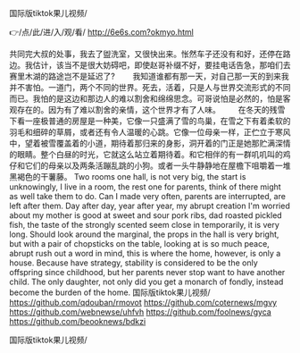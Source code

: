 
国际版tiktok果儿视频/




👉/点/此/进/入/观/看/ http://6e6s.com?okmyo.html




共同完大叔的处事，我去了盥洗室，又很快出来。怅然车子还没有和好，还停在路边。我估计，该当不是很大妨碍吧，即使赵哥补缀不好，要挂电话告急，那咱们去赛里木湖的路途岂不是延迟了?
　　我知道谁都有那一天，对自己那一天的到来我并不害怕。一道门，两个不同的世界。死去，活着，只是人与世界交流形式的不同而已。我怕的是这边和那边人的难以割舍和绵绵思念。可哥说怕是必然的，怕是客观存在的。因为有了难以割舍的亲情，这个世界才有了人味。
　　在冬天的残雪下看一座极普通的房屋是一种美，它像一只盛满了雪的鸟巢，在雪之下有着柔软的羽毛和细碎的草屑，或者还有令人温暖的心跳。它像一位母亲一样，正伫立于寒风中，望着被雪覆盖着的小道，期待着那归来的身影，洞开着的门正是她那贮满深情的眼睛。整个白昼的时光，它就这么站立着期待着。和它相伴的有一群叽叽叫的鸡仔和它们的母亲以及两条活蹦乱跳的小狗。或者一头牛静静地在屋檐下咀嚼着一堆黑褐色的干薯藤。
Two rooms one hall, is not very big, the start is unknowingly, I live in a room, the rest one for parents, think of there might as well take them to do.
Can I made very often, parents are interrupted, are left after them.
Day after day, year after year, my abrupt creation I'm worried about my mother is good at sweet and sour pork ribs, dad roasted pickled fish, the taste of the strongly scented seem close in temporarily, it is very long.
Should look around the marginal, the props in the hall is very bright, but with a pair of chopsticks on the table, looking at is so much peace, abrupt rush out a word in mind, this is where the home, however, is only a house.
Because have strategy, stability is considered to be the only offspring since childhood, but her parents never stop want to have another child.
The only daughter, not only did you get a monarch of fondly, instead become the burden of the home.
国际版tiktok果儿视频/ https://github.com/qdouban/rmovot
https://github.com/coternews/mgvy
https://github.com/webnewse/uhfvh
https://github.com/foolnews/gyca
https://github.com/beooknews/bdkzi





国际版tiktok果儿视频/
